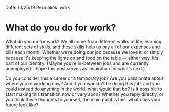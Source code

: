 Date: 10/25/19
Permalink: work

# What do you do for work?

What do you do for work? We all come from different walks of life, learning different sets of skills, and these skills help us pay all of our expenses and bills each month. Whether we’re doing our job because we love it, or simply because it's keeping the lights on and food on the table — either way, it's part of our identity. (Maybe you’re in-between jobs and are currently unemployed. I hope this post serves as inspiration for what’s next.)

Do you consider this a career or a temporary job? Are you passionate about where you’re working now? And if you wouldn't be doing this job, and you could instead do anything in the world, what would that be? Is it possible to start making this transition now or very soon? Whether you reply directly, or you think these thoughts to yourself, the main point is this: what does your future look like?